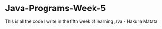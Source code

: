 # Java-Programs-Week-5
This is all the code I write in the fifth week of learning java - Hakuna Matata
